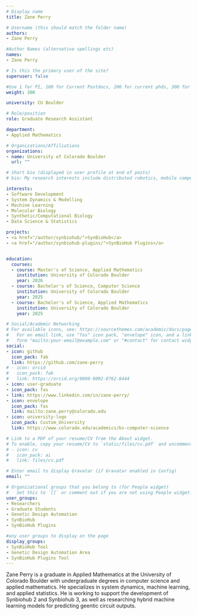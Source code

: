```yaml
---
# Display name
title: Zane Perry

# Username (this should match the folder name)
authors:
- Zane Perry

#Author Names (alternative spellings etc)
names:
- Zane Perry

# Is this the primary user of the site?
superuser: false

#Use 1 for PI, 100 for Current Postdocs, 200 for current phds, 300 for current masters, 400 for current undergrads, 800 for alum postdocs, 810 for alum phds, 820 for alum masters, and 830 for alum undergrads, 900 for tools, 1000 for projects
weight: 300

university: CU Boulder

# Role/position
role: Graduate Research Assistant

department:
- Applied Mathematics

# Organizations/Affiliations
organizations:
- name: University of Colorado Boulder
  url: ""

# Short bio (displayed in user profile at end of posts)
# bio: My research interests include distributed robotics, mobile computing and programmable matter.

interests:
- Software Development
- System Dynamics & Modelling
- Machine Learning
- Molecular Biology
- Synthetic/Computational Biology
- Data Science & Statistics

projects:
- <a href="/author/synbiohub/">SynBioHub</a>
- <a href="/author/synbiohub-plugins/">SynBioHub Plugins</a>


education:
  courses:
  - course: Master's of Science, Applied Mathematics
    institution: University of Colorado Boulder
    year: 2026
  - course: Bachelor's of Science, Computer Science
    institution: University of Colorado Boulder
    year: 2025
  - course: Bachelor's of Science, Applied Mathematics
    institution: University of Colorado Boulder
    year: 2025

# Social/Academic Networking
# For available icons, see: https://sourcethemes.com/academic/docs/page-builder/#icons
#   For an email link, use "fas" icon pack, "envelope" icon, and a link in the
#   form "mailto:your-email@example.com" or "#contact" for contact widget.
social:
- icon: github
  icon_pack: fab
  link: https://github.com/zane-perry
# - icon: orcid
#   icon_pack: fab
#   link: https://orcid.org/0000-0002-8762-8444
- icon: user-graduate
- icon_pack: fas
- link: https://www.linkedin.com/in/zane-perry/
- icon: envelope
  icon_pack: fas
  link: mailto:zane.perry@colorado.edu 
- icon: university-logo
  icon_pack: Custom_University
  link: https://www.colorado.edu/academics/bs-computer-science

# Link to a PDF of your resume/CV from the About widget.
# To enable, copy your resume/CV to `static/files/cv.pdf` and uncomment the lines below.
# - icon: cv
#   icon_pack: ai
#   link: files/cv.pdf

# Enter email to display Gravatar (if Gravatar enabled in Config)
email: ""

# Organizational groups that you belong to (for People widget)
#   Set this to `[]` or comment out if you are not using People widget.
user_groups:
- Researchers
- Graduate Students
- Genetic Design Automation
- SynBioHub
- SynBioHub Plugins

#any user groups to display on the page
display_groups:
- SynBioHub Tool
- Genetic Design Automation Area
- SynBioHub Plugins Tool
---
```

Zane Perry is a graduate in Applied Mathematics at the University of Colorado Boulder with undergraduate degrees in computer science and applied mathematics. He specializes in system dynamics, machine learning, and applied statistics. He is working to support the development of Synbiohub 2 and Synbiohub 3, as well as researching hybrid machine learning models for predicting geentic circuit outputs.
